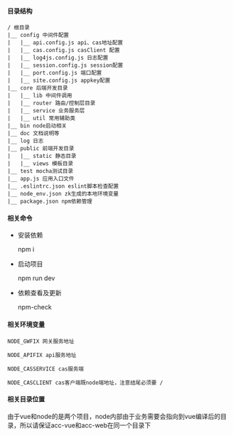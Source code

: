 #### 目录结构

    / 根目录
    |__ config 中间件配置
    |   |__ api.config.js api、cas地址配置
    |   |__ cas.config.js casClient 配置
    |   |__ log4js.config.js 日志配置
    |   |__ session.config.js session配置
    |   |__ port.config.js 端口配置
    |   |__ site.config.js appkey配置
    |__ core 后端开发目录
    |   |__ lib 中间件调用
    |   |__ router 路由/控制层目录
    |   |__ service 业务服务层
    |   |__ util 常用辅助类
    |__ bin node启动相关
    |__ doc 文档说明等
    |__ log 日志
    |__ public 前端开发目录
    |   |__ static 静态目录
    |   |__ views 模板目录
    |__ test mocha测试目录
    |__ app.js 应用入口文件
    |__ .eslintrc.json eslint脚本检查配置
    |__ node_env.json zk生成的本地环境变量
    |__ package.json npm依赖管理


#### 相关命令

- 安装依赖

    npm i

- 启动项目

    npm run dev

- 依赖查看及更新

    npm-check

#### 相关环境变量

    NODE_GWFIX 网关服务地址

    NODE_APIFIX api服务地址
    
    NODE_CASSERVICE cas服务端
    
    NODE_CASCLIENT cas客户端既node端地址，注意结尾必须要 /

#### 相关目录位置

由于vue和node的是两个项目，node内部由于业务需要会指向到vue编译后的目录，所以请保证acc-vue和acc-web在同一个目录下